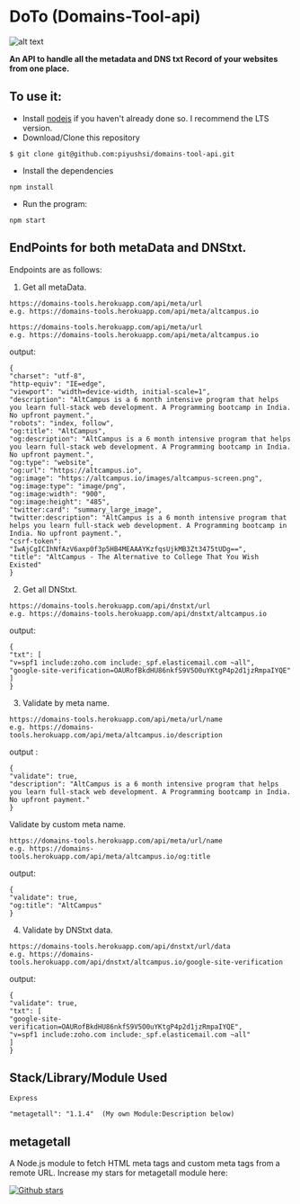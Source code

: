 
# DoTo (Domains-Tool-api)
![alt text](https://domains-tools.herokuapp.com/images/logo.jpg?raw=true "Title")

**An API to handle all the metadata and DNS txt Record of your websites from one place.**


## To use it:

- Install [nodejs](https://nodejs.org/) if you haven't already done so. I recommend the LTS version.
- Download/Clone this repository
``` 
$ git clone git@github.com:piyushsi/domains-tool-api.git
```
- Install the dependencies

```
npm install
```

- Run the program:

```
npm start
```

## EndPoints for both metaData and DNStxt.

Endpoints are as follows:

1. Get all metaData.
```
https://domains-tools.herokuapp.com/api/meta/url
e.g. https://domains-tools.herokuapp.com/api/meta/altcampus.io
```
```
https://domains-tools.herokuapp.com/api/meta/url
e.g. https://domains-tools.herokuapp.com/api/meta/altcampus.io
```
output:
```
{
"charset": "utf-8",
"http-equiv": "IE=edge",
"viewport": "width=device-width, initial-scale=1",
"description": "AltCampus is a 6 month intensive program that helps you learn full-stack web development. A Programming bootcamp in India. No upfront payment.",
"robots": "index, follow",
"og:title": "AltCampus",
"og:description": "AltCampus is a 6 month intensive program that helps you learn full-stack web development. A Programming bootcamp in India. No upfront payment.",
"og:type": "website",
"og:url": "https://altcampus.io",
"og:image": "https://altcampus.io/images/altcampus-screen.png",
"og:image:type": "image/png",
"og:image:width": "900",
"og:image:height": "485",
"twitter:card": "summary_large_image",
"twitter:description": "AltCampus is a 6 month intensive program that helps you learn full-stack web development. A Programming bootcamp in India. No upfront payment.",
"csrf-token": "IwAjCgICIhNfAzV6axp0f3p5HB4MEAAAYKzfqsUjkMB3Zt3475tUDg==",
"title": "AltCampus - The Alternative to College That You Wish Existed"
}
```
2. Get all DNStxt.
```
https://domains-tools.herokuapp.com/api/dnstxt/url
e.g. https://domains-tools.herokuapp.com/api/dnstxt/altcampus.io
```
output:
```
{
"txt": [
"v=spf1 include:zoho.com include:_spf.elasticemail.com ~all",
"google-site-verification=OAURofBkdHU86nkfS9V5O0uYKtgP4p2d1jzRmpaIYQE"
]
}
```
3. Validate by meta name.
```
https://domains-tools.herokuapp.com/api/meta/url/name
e.g. https://domains-tools.herokuapp.com/api/meta/altcampus.io/description
``` 
output : 
```
{
"validate": true,
"description": "AltCampus is a 6 month intensive program that helps you learn full-stack web development. A Programming bootcamp in India. No upfront payment."
}
```
Validate by custom meta name.
```
https://domains-tools.herokuapp.com/api/meta/url/name
e.g. https://domains-tools.herokuapp.com/api/meta/altcampus.io/og:title
```
output:
```
{
"validate": true,
"og:title": "AltCampus"
}
```

4. Validate by DNStxt data.
```
https://domains-tools.herokuapp.com/api/dnstxt/url/data
e.g. https://domains-tools.herokuapp.com/api/dnstxt/altcampus.io/google-site-verification
```
output:
```
{
"validate": true,
"txt": [
"google-site-verification=OAURofBkdHU86nkfS9V5O0uYKtgP4p2d1jzRmpaIYQE",
"v=spf1 include:zoho.com include:_spf.elasticemail.com ~all"
]
}
```

## Stack/Library/Module Used
```
Express
```

```
"metagetall": "1.1.4"  (My own Module:Description below)
```


## metagetall

A Node.js module to fetch HTML meta tags and custom meta tags from a remote URL.
Increase my stars for metagetall module here:

[![Github stars](https://img.shields.io/github/stars/piyushsi/metagetall.svg?style=social&label=Star)](https://github.com/piyushsi/metagetall)
